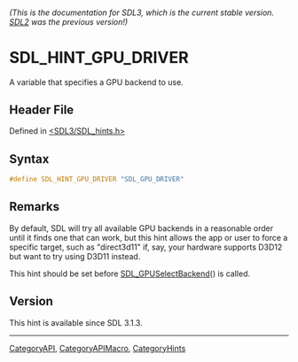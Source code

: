 ###### (This is the documentation for SDL3, which is the current stable version. [SDL2](https://wiki.libsdl.org/SDL2/) was the previous version!)
# SDL_HINT_GPU_DRIVER

A variable that specifies a GPU backend to use.

## Header File

Defined in [<SDL3/SDL_hints.h>](https://github.com/libsdl-org/SDL/blob/main/include/SDL3/SDL_hints.h)

## Syntax

```c
#define SDL_HINT_GPU_DRIVER "SDL_GPU_DRIVER"
```

## Remarks

By default, SDL will try all available GPU backends in a reasonable order
until it finds one that can work, but this hint allows the app or user to
force a specific target, such as "direct3d11" if, say, your hardware
supports D3D12 but want to try using D3D11 instead.

This hint should be set before
[SDL_GPUSelectBackend](SDL_GPUSelectBackend)() is called.

## Version

This hint is available since SDL 3.1.3.

----
[CategoryAPI](CategoryAPI), [CategoryAPIMacro](CategoryAPIMacro), [CategoryHints](CategoryHints)

